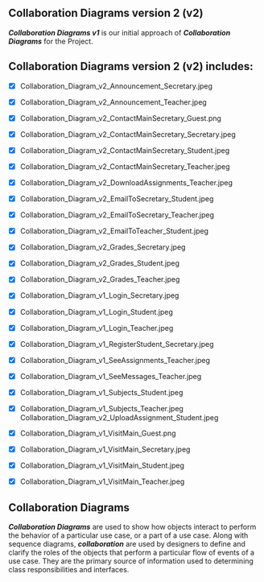 ## Collaboration Diagrams version 2 (v2)
**_Collaboration Diagrams v1_** is our initial approach of **_Collaboration Diagrams_** for the Project.

## Collaboration Diagrams version 2 (v2) includes:
- [x] Collaboration_Diagram_v2_Announcement_Secretary.jpeg
- [x] Collaboration_Diagram_v2_Announcement_Teacher.jpeg
- [x] Collaboration_Diagram_v2_ContactMainSecretary_Guest.png
- [x] Collaboration_Diagram_v2_ContactMainSecretary_Secretary.jpeg
- [x] Collaboration_Diagram_v2_ContactMainSecretary_Student.jpeg
- [x] Collaboration_Diagram_v2_ContactMainSecretary_Teacher.jpeg
- [x] Collaboration_Diagram_v2_DownloadAssignments_Teacher.jpeg
- [x] Collaboration_Diagram_v2_EmailToSecretary_Student.jpeg
- [x] Collaboration_Diagram_v2_EmailToSecretary_Teacher.jpeg
- [x] Collaboration_Diagram_v2_EmailToTeacher_Student.jpeg
- [x] Collaboration_Diagram_v2_Grades_Secretary.jpeg
- [x] Collaboration_Diagram_v2_Grades_Student.jpeg
- [x] Collaboration_Diagram_v2_Grades_Teacher.jpeg
- [x] Collaboration_Diagram_v1_Login_Secretary.jpeg
- [x] Collaboration_Diagram_v1_Login_Student.jpeg
- [x] Collaboration_Diagram_v1_Login_Teacher.jpeg
- [x] Collaboration_Diagram_v1_RegisterStudent_Secretary.jpeg
- [x] Collaboration_Diagram_v1_SeeAssignments_Teacher.jpeg
- [x] Collaboration_Diagram_v1_SeeMessages_Teacher.jpeg
- [x] Collaboration_Diagram_v1_Subjects_Student.jpeg
- [x] Collaboration_Diagram_v1_Subjects_Teacher.jpeg
Collaboration_Diagram_v2_UploadAssignment_Student.jpeg

- [x] Collaboration_Diagram_v1_VisitMain_Guest.png
- [x] Collaboration_Diagram_v1_VisitMain_Secretary.jpeg
- [x] Collaboration_Diagram_v1_VisitMain_Student.jpeg
- [x] Collaboration_Diagram_v1_VisitMain_Teacher.jpeg


## Collaboration Diagrams 
**_Collaboration Diagrams_** are used to show how objects interact to perform the behavior of a particular use case, or a part of a use case. Along with sequence diagrams, **_collaboration_** are used by designers to define and clarify the roles of the objects that perform a particular flow of events of a use case.  They are the primary source of information used to determining class responsibilities and interfaces.


